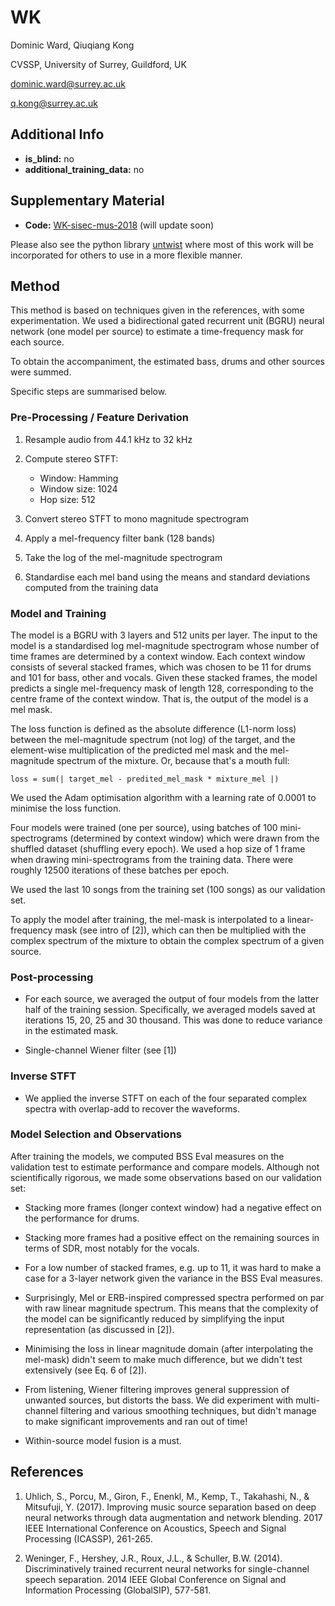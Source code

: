 # WK

Dominic Ward, Qiuqiang Kong

CVSSP, University of Surrey, Guildford, UK

dominic.ward@surrey.ac.uk

q.kong@surrey.ac.uk

## Additional Info

* __is_blind:__ no
* __additional_training_data:__ no

## Supplementary Material

* __Code:__ [WK-sisec-mus-2018](https://github.com/CVSSP/WK-sisec-mus-2018) (will update soon)

Please also see the python library
[untwist](https://github.com/IoSR-Surrey/untwist) where most of this work will
be incorporated for others to use in a more flexible manner.

## Method

This method is based on techniques given in the references, with some
experimentation. We used a bidirectional gated recurrent unit (BGRU) neural
network (one model per source) to estimate a time-frequency mask for each
source.

To obtain the accompaniment, the estimated bass, drums and other sources were
summed.

Specific steps are summarised below.

### Pre-Processing / Feature Derivation

1. Resample audio from 44.1 kHz to 32 kHz
2. Compute stereo STFT:

    - Window: Hamming
    - Window size: 1024
    - Hop size: 512

3. Convert stereo STFT to mono magnitude spectrogram
4. Apply a mel-frequency filter bank (128 bands)
5. Take the log of the mel-magnitude spectrogram
6. Standardise each mel band using the means and standard deviations computed
   from the training data

### Model and Training

The model is a BGRU with 3 layers and 512 units per layer. The input to the
model is a standardised log mel-magnitude spectrogram whose number of time
frames are determined by a context window. Each context window consists of
several stacked frames, which was chosen to be 11 for drums and 101 for bass,
other and vocals. Given these stacked frames, the model predicts a single
mel-frequency mask of length 128, corresponding to the centre frame of the
context window. That is, the output of the model is a mel mask. 

The loss function is defined as the absolute difference (L1-norm loss) between
the mel-magnitude spectrum (not log) of the target, and the element-wise
multiplication of the predicted mel mask and the mel-magnitude spectrum of the
mixture. Or, because that's a mouth full:

`loss = sum(| target_mel - predited_mel_mask * mixture_mel |)`

We used the Adam optimisation algorithm with a learning rate of 0.0001 to
minimise the loss function. 

Four models were trained (one per source), using batches of 100
mini-spectrograms (determined by context window) which were drawn from the
shuffled dataset (shuffling every epoch). We used a hop size of 1 frame when
drawing mini-spectrograms from the training data. There were roughly 12500
iterations of these batches per epoch.

We used the last 10 songs from the training set (100 songs) as our validation
set.

To apply the model after training, the mel-mask is interpolated to a
linear-frequency mask (see intro of [2]), which can then be multiplied with the
complex spectrum of the mixture to obtain the complex spectrum of a given
source.

### Post-processing

- For each source, we averaged the output of four models from the latter half of
    the training session. Specifically, we averaged models saved at iterations
    15, 20, 25 and 30 thousand. This was done to reduce variance in the
    estimated mask.

- Single-channel Wiener filter (see [1])

### Inverse STFT

- We applied the inverse STFT on each of the four separated complex spectra
    with overlap-add to recover the waveforms.


### Model Selection and Observations

After training the models, we computed BSS Eval measures on the validation test
to estimate performance and compare models. Although not scientifically
rigorous, we made some observations based on our validation set:

- Stacking more frames (longer context window) had a negative effect on the
    performance for drums.

- Stacking more frames had a positive effect on the remaining sources in terms
    of SDR, most notably for the vocals.

- For a low number of stacked frames, e.g. up to 11, it was hard to make a case
    for a 3-layer network given the variance in the BSS Eval measures.

- Surprisingly, Mel or ERB-inspired compressed spectra performed on par with raw
    linear magnitude spectrum. This means that the complexity of the model can
    be significantly reduced by simplifying the input representation (as
    discussed in [2]).

- Minimising the loss in linear magnitude domain (after interpolating the
    mel-mask) didn't seem to make much difference, but we didn't test
    extensively (see Eq.  6 of [2]).
    
- From listening, Wiener filtering improves general suppression of unwanted
    sources, but distorts the bass. We did experiment with multi-channel
    filtering and various smoothing techniques, but didn't manage to make
    significant improvements and ran out of time!

- Within-source model fusion is a must.

## References

1. Uhlich, S., Porcu, M., Giron, F., Enenkl, M., Kemp, T., Takahashi, N., &
   Mitsufuji, Y. (2017). Improving music source separation based on deep neural
   networks through data augmentation and network blending. 2017 IEEE
   International Conference on Acoustics, Speech and Signal Processing (ICASSP),
   261-265.

2. Weninger, F., Hershey, J.R., Roux, J.L., & Schuller, B.W. (2014).
   Discriminatively trained recurrent neural networks for single-channel speech
   separation. 2014 IEEE Global Conference on Signal and Information Processing
   (GlobalSIP), 577-581.

